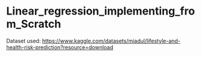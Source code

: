 # Linear_regression_implementing_from_Scratch
Dataset used: https://www.kaggle.com/datasets/miadul/lifestyle-and-health-risk-prediction?resource=download
